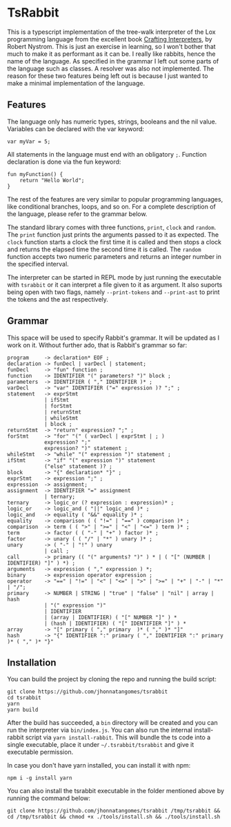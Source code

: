 # TsRabbit

This is a typescript implementation of the tree-walk interpreter of the Lox programming language from the excellent book [Crafting Interpreters], by Robert Nystrom. This is just an exercise in learning, so I won't bother that much to make it as performant as it can be. I really like rabbits, hence the name of the language. As specified in the grammar I left out some parts of the language such as classes. A resolver was also not implemented. The reason for these two features being left out is because I just wanted to make a minimal implementation of the language.

[crafting interpreters]: https://craftinginterpreters.com/

## Features

The language only has numeric types, strings, booleans and the nil value. Variables can be declared with the var keyword:

```
var myVar = 5;
```

All statements in the language must end with an obligatory `;`. Function declaration is done via the fun keyword:

```
fun myFunction() {
    return "Hello World";
}
```

The rest of the features are very similar to popular programming languages, like conditional branches, loops, and so on. For a complete description of the language, please refer to the grammar below.

The standard library comes with three functions, `print`, `clock` and `random`. The `print` function just prints the arguments passed to it as expected. The `clock` function starts a clock the first time it is called and then stops a clock and returns the elapsed time the second time it is called. The `random` function accepts two numeric parameters and returns an integer number in the specified interval.

The interpreter can be started in REPL mode by just running the executable with `tsrabbit` or it can interpret a file given to it as argument. It also suports being open with two flags, namely `--print-tokens` and `--print-ast` to print the tokens and the ast respectively.

## Grammar

This space will be used to specify Rabbit's grammar. It will be updated as I work on it. Without further ado, that is Rabbit's grammar so far:

```
program     -> declaration* EOF ;
declaration -> funDecl | varDecl | statement;
funDecl     -> "fun" function ;
function    -> IDENTIFIER "(" parameters? ")" block ;
parameters  -> IDENTIFIER ( "," IDENTIFIER )* ;
varDecl     -> "var" IDENTIFIER ("=" expression )? ";" ;
statement   -> exprStmt
            | ifStmt
            | forStmt
            | returnStmt
            | whileStmt
            | block ;
returnStmt  -> "return" expression? ";" ;
forStmt     -> "for" "(" ( varDecl | exprStmt | ; )
            expression? ";"
            expression? ")" statement ;
whileStmt   -> "while" "(" expression ")" statement ;
ifStmt      -> "if" "(" expression ")" statement
            ("else" statement )? ;
block       -> "{" declaration* "}" ;
exprStmt    -> expression ";" ;
expression  -> assignment;
assignment  -> IDENTIFIER "=" assignment
            | ternary;
ternary     -> logic_or (? expression : expression)* ;
logic_or    -> logic_and ( "||" logic_and )* ;
logic_and   -> equality ( "&&" equality )* ;
equality    -> comparison ( ( "!=" | "==" ) comparison )* ;
comparison  -> term ( ( ">" | ">=" | "<" | "<=" ) term )* ;
term        -> factor ( ( "-" | "+" ) factor )* ;
factor      -> unary ( ( "/" | "*" ) unary )* ;
unary       -> ( "-" | "!" ) unary
            | call ;
call        -> primary (( "(" arguments? ")" ) * | ( "[" (NUMBER | IDENTIFIER) "]" ) *) ;
arguments   -> expression ( "," expression ) *;
binary      -> expression operator expression ;
operator    -> "==" | "!=" | "<" | "<=" | ">" | ">=" | "+" | "-" | "*" | "/";
primary     -> NUMBER | STRING | "true" | "false" | "nil" | array | hash
            | "(" expression ")"
            | IDENTIFIER
            | (array | IDENTIFIER) ( "[" NUMBER "]" ) *
            | (hash | IDENTIFIER) ( "[" IDENTIFIER "]" ) *
array       -> "[" primary ( "," primary  )* ( "," )* "]"
hash        -> "{" IDENTIFIER ":" primary ( "," IDENTIFIER ":" primary )* ( "," )* "}"
```

## Installation

You can build the project by cloning the repo and running the build script:

```
git clone https://github.com/jhonnatangomes/tsrabbit
cd tsrabbit
yarn
yarn build
```

After the build has succeeded, a `bin` directory will be created and you can run the interpreter via `bin/index.js`. You can also run the internal install-rabbit script via `yarn install-rabbit`. This will bundle the ts code into a single executable, place it under `~/.tsrabbit/tsrabbit` and give it executable permission.

In case you don't have yarn installed, you can install it with npm:

```
npm i -g install yarn
```

You can also install the tsrabbit executable in the folder mentioned above by running the command below:

```
git clone https://github.com/jhonnatangomes/tsrabbit /tmp/tsrabbit && cd /tmp/tsrabbit && chmod +x ./tools/install.sh && ./tools/install.sh
```
